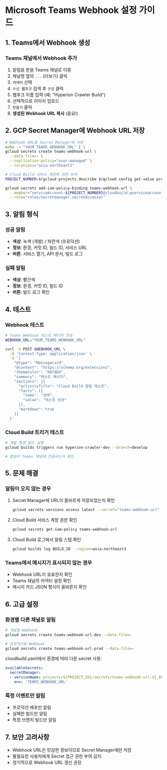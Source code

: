 # Microsoft Teams Webhook 설정 가이드

## 1. Teams에서 Webhook 생성

### Teams 채널에서 Webhook 추가
1. 알림을 받을 Teams 채널로 이동
2. 채널명 옆의 `...` (더보기) 클릭
3. `커넥터` 선택
4. `수신 웹후크` 검색 후 `구성` 클릭
5. 웹후크 이름 입력 (예: "Hyperion Crawler Build")
6. 선택적으로 이미지 업로드
7. `만들기` 클릭
8. **생성된 Webhook URL 복사** (중요!)

## 2. GCP Secret Manager에 Webhook URL 저장

```bash
# Webhook URL을 Secret Manager에 저장
echo -n "YOUR_TEAMS_WEBHOOK_URL" | \
gcloud secrets create teams-webhook-url \
  --data-file=- \
  --replication-policy="user-managed" \
  --locations="asia-northeast3"

# Cloud Build 서비스 계정에 권한 부여
PROJECT_NUMBER=$(gcloud projects describe $(gcloud config get-value project) --format='value(projectNumber)')

gcloud secrets add-iam-policy-binding teams-webhook-url \
  --member="serviceAccount:${PROJECT_NUMBER}@cloudbuild.gserviceaccount.com" \
  --role="roles/secretmanager.secretAccessor"
```

## 3. 알림 형식

### 성공 알림
- **색상**: 녹색 (개발) / 파란색 (프로덕션)
- **정보**: 환경, 커밋 ID, 빌드 ID, 서비스 URL
- **버튼**: 서비스 열기, API 문서, 빌드 로그

### 실패 알림
- **색상**: 빨간색
- **정보**: 환경, 커밋 ID, 빌드 ID
- **버튼**: 빌드 로그 확인

## 4. 테스트

### Webhook 테스트
```bash
# Teams Webhook 테스트 메시지 전송
WEBHOOK_URL="YOUR_TEAMS_WEBHOOK_URL"

curl -X POST $WEBHOOK_URL \
  -H 'Content-Type: application/json' \
  -d '{
    "@type": "MessageCard",
    "@context": "https://schema.org/extensions",
    "themeColor": "0078D4",
    "summary": "테스트 메시지",
    "sections": [{
      "activityTitle": "Cloud Build 알림 테스트",
      "facts": [{
        "name": "상태",
        "value": "테스트 성공"
      }],
      "markdown": true
    }]
  }'
```

### Cloud Build 트리거 테스트
```bash
# 개발 환경 빌드 실행
gcloud builds triggers run hyperion-crawler-dev --branch=develop

# 알림이 Teams 채널에 전송되는지 확인
```

## 5. 문제 해결

### 알림이 오지 않는 경우
1. Secret Manager에 URL이 올바르게 저장되었는지 확인
   ```bash
   gcloud secrets versions access latest --secret="teams-webhook-url"
   ```

2. Cloud Build 서비스 계정 권한 확인
   ```bash
   gcloud secrets get-iam-policy teams-webhook-url
   ```

3. Cloud Build 로그에서 알림 스텝 확인
   ```bash
   gcloud builds log BUILD_ID --region=asia-northeast3
   ```

### Teams에서 메시지가 표시되지 않는 경우
- Webhook URL이 유효한지 확인
- Teams 채널의 커넥터 설정 확인
- 메시지 카드 JSON 형식이 올바른지 확인

## 6. 고급 설정

### 환경별 다른 채널로 알림
```bash
# 개발용 Webhook
gcloud secrets create teams-webhook-url-dev --data-file=-

# 프로덕션용 Webhook  
gcloud secrets create teams-webhook-url-prod --data-file=-
```

cloudbuild.yaml에서 환경에 따라 다른 secret 사용:
```yaml
availableSecrets:
  secretManager:
  - versionName: projects/${PROJECT_ID}/secrets/teams-webhook-url-${_ENVIRONMENT}/versions/latest
    env: 'TEAMS_WEBHOOK_URL'
```

### 특정 이벤트만 알림
- 프로덕션 배포만 알림
- 실패한 빌드만 알림
- 특정 브랜치 빌드만 알림

## 7. 보안 고려사항

- Webhook URL은 민감한 정보이므로 Secret Manager에만 저장
- 불필요한 사용자에게 Secret 접근 권한 부여 금지
- 정기적으로 Webhook URL 갱신 권장